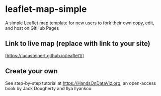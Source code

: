 # leaflet-map-simple
A simple Leaflet map template for new users to fork their own copy, edit, and host on GitHub Pages

## Link to live map (replace with link to your site)
[https://lucasteinert.github.io/leaflet1/]

## Create your own
See step-by-step tutorial at https://HandsOnDataViz.org, an open-access book by Jack Dougherty and Ilya Ilyankou

